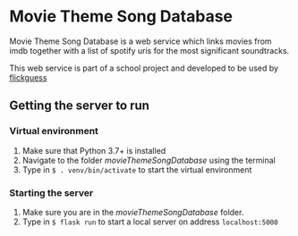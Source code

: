 # Movie Theme Song Database

Movie Theme Song Database is a web service which links movies from imdb together with a list of spotify uris for the most significant soundtracks.

This web service is part of a school project and developed to be used by [flickguess](https://www.github.com/lupont/flickguess)

## Getting the server to run

### Virtual environment
1. Make sure that Python 3.7+ is installed
2. Navigate to the folder _movieThemeSongDatabase_ using the terminal
3. Type in `$ . venv/bin/activate` to start the virtual environment

### Starting the server
1. Make sure you are in the _movieThemeSongDatabase_ folder.
2. Type in `$ flask run` to start a local server on address `localhost:5000`

